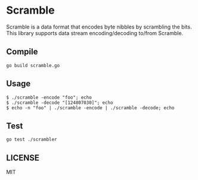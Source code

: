 # Scramble

Scramble is a data format that encodes byte nibbles by scrambling the bits.
This library supports data stream encoding/decoding to/from Scramble.

## Compile

```
go build scramble.go
```

## Usage

```
$ ./scramble -encode "foo"; echo
$ ./scramble -decode "[124807030]"; echo
$ echo -n "foo" | ./scramble -encode | ./scramble -decode; echo
```

## Test

```
go test ./scrambler
```

## LICENSE

MIT
